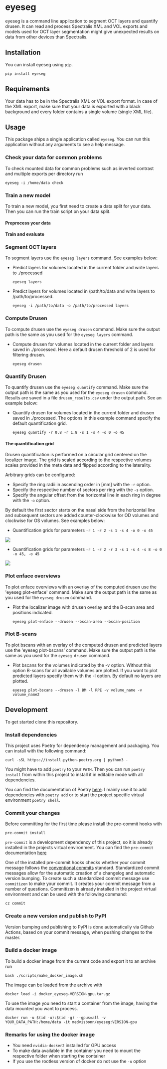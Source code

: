 # eyeseg
eyeseg is a command line application to segment OCT layers and quantify drusen. It can read and process Spectralis XML and VOL exports and models used for OCT layer segmentation might give unexpected results on data from other devices than Spectralis.

## Installation
You can install eyeseg using `pip`.

```shell
pip install eyeseg
```

## Requirements
Your data has to be in the Spectralis XML or VOL export format. In case of the XML export, make sure that your data is exported with a black background and every folder contains a single volume (single XML file).

## Usage
This package ships a single application called `eyeseg`. You can run this application without any arguments to see a help message.

### Check your data for common problems

To check mounted data for common problems such as inverted contrast and multiple exports per directory run

```shell
eyeseg -i /home/data check
```

### Train a new model

To train a new model, you first need to create a data split for your data. Then you can run the train script on your data split.

#### Preprocess your data

#### Train and evaluate

### Segment OCT layers
To segment layers use the `eyeseg layers` command. See examples below:

+ Predict layers for volumes located in the current folder and write layers to ./processed
    ```shell
    eyeseg layers
    ```

+ Predict layers for volumes located in /path/to/data and write layers to /path/to/processed.
    ```shell
    eyeseg -i /path/to/data -o /path/to/processed layers
    ```

### Compute Drusen
To compute drusen use the `eyeseg drusen` command. Make sure the output path is the same as you used for the `eyeseg layers` command.

+ Compute drusen for volumes located in the current folder and layers saved in ./processed. Here a default drusen threshold of 2 is used for filtering drusen.
    ```shell
    eyeseg drusen
    ```

### Quantify Drusen
To quantify drusen use the `eyeseg quantify` command. Make sure the output path is the same as you used for the `eyeseg drusen` command. Results are saved in a file `drusen_results.csv` under the output path. See an example below:
+ Quantify drusen for volumes located in the current folder and drusen saved in ./processed. The options in this example command specify the default quantification grid.
    ```shell
    eyeseg quantify -r 0.8 -r 1.8 -s 1 -s 4 -o 0 -o 45
    ```

#### The quantification grid
Drusen quantification is performed on a circular grid centered on the localizer image. The grid is scaled according to the respective volumes scales provided in the meta data and flipped according to the laterality.

Arbitrary grids can be configured:
+ Specify the ring radii in ascending order in [mm] with the `-r` option.
+ Specify the respective number of sectors per ring with the `-s` option.
+ Specify the angular offset from the horizontal line in each ring in degree with the `-o` option.

By default the first sector starts on the nasal side from the horizontal line and subsequent sectors are added counter-clockwise for OD volumes and clockwise for OS volumes. See examples below:

+ Quantification grids for parameters `-r 1 -r 2 -s 1 -s 4 -o 0 -o 45`

![](./docs/grid1.jpeg)

+ Quantification grids for parameters `-r 1 -r 2 -r 3 -s 1 -s 4 -s 8 -o 0 -o 45, -o 45`

![](./docs/grid2.jpeg)

### Plot enface overviews
To plot enface overviews with an overlay of the computed drusen use the 'eyeseg plot-enface' command. Make sure the output path is the same as you used for the `eyeseg drusen` command.
+ Plot the localizer image with drusen overlay and the B-scan area and positions indicated.
    ```shell
    eyeseg plot-enface --drusen --bscan-area --bscan-position
    ```

### Plot B-scans
To plot bscans with an overlay of the computed drusen and predicted layers use the 'eyeseg plot-bscans' command. Make sure the output path is the same as you used for the `eyeseg drusen` command.
+ Plot bscans for the volumes indicated by the -v option. Without this option B-scans for all available volumes are plotted. If you want to plot predicted layers specify them with the -l option. By default no layers are plotted.
    ```shell
    eyeseg plot-bscans --drusen -l BM -l RPE -v volume_name -v volume_name2
    ```

## Development
To get started clone this repository.

### Install dependencies

This project uses Poetry for dependency management and packaging. You can install with the following command:
```shell
curl -sSL https://install.python-poetry.org | python3 -
```
You might have to add `poetry` to your `PATH`. Then you can run `poetry install` from within this project to install it in editable mode with all dependencies.

You can find the documentation of Poetry [here](https://python-poetry.org/docs/). I mainly use it to add dependencies with `poetry add` or to start the project specific virtual environment `poetry shell`.

### Commit your changes

Before committing for the first time please install the pre-commit hooks with
```shell
pre-commit install
```
`pre-commit` is a development dependency of this project, so it is already installed in the projects virtual environment. You can find the `pre-commit` documentation [here](https://pre-commit.com/)

One of the installed pre-commit hooks checks whether your commit message follows the [conventional commits](https://www.conventionalcommits.org/) standard. Standardized commit messages allow for the automatic creation of a changelog and automatic version bumping.
To create such a standardized commit message use `commitizen` to make your commit. It creates your commit message from a number of questions.
Commitizen is already installed in the project virtual environment and can be used with the following command:
```shell
cz commit
```

### Create a new version and publish to PyPI
Version bumping and publishing to PyPI is done automatically via Github Actions, based on your commit message, when pushing changes to the master.


### Build a docker image
To build a docker image from the current code and export it to an archive run

```shell
bash ./scripts/make_docker_image.sh
```

The image can be loaded from the archive with

```shell
docker load -i docker_eyeseg-VERSION-gpu.tar.gz
```

To use the image you need to start a container from the image, having the data mounted you want to process.

```shell
docker run -u $(id -u):$(id -g) --gpus=all -v YOUR_DATA_PATH:/home/data -it medvisbonn/eyeseg:VERSION-gpu
```

### Remarks for using the docker image

+ You need `nvidia-docker2` installed for GPU access
+ To make data available in the container you need to mount the respective folder when starting the container
+ If you use the rootless version of docker do not use the `-u` option
